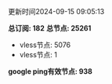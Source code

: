 更新时间2024-09-15 09:05:13

**总订阅: 182**
**总节点: 25261**
- vless节点: 5076
- vless节点: 1

**google ping有效节点: 938**
